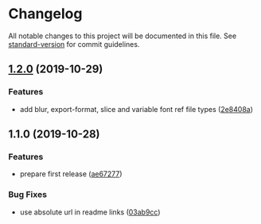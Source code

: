 # Changelog

All notable changes to this project will be documented in this file. See [standard-version](https://github.com/conventional-changelog/standard-version) for commit guidelines.

## [1.2.0](https://github.com/sketch-hq/sketch-reference-files/compare/v1.1.0...v1.2.0) (2019-10-29)


### Features

* add blur, export-format, slice and variable font ref file types ([2e8408a](https://github.com/sketch-hq/sketch-reference-files/commit/2e8408a0ea5f99507f6dceeb8b1334cb42040aae))

## 1.1.0 (2019-10-28)


### Features

* prepare first release ([ae67277](https://github.com/sketch-hq/sketch-reference-files/commit/ae672772e1eb64156ddbc8ab6cb9e867a7ce7555))


### Bug Fixes

* use absolute url in readme links ([03ab9cc](https://github.com/sketch-hq/sketch-reference-files/commit/03ab9cc2094ea622db6a1379654b0a2e14e65d2c))
